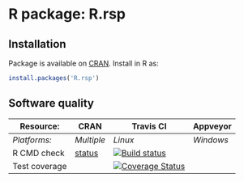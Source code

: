 # R package: R.rsp


## Installation
Package is available on [CRAN](http://cran.r-project.org/package=R.rsp).  Install in R as:
```r
install.packages('R.rsp')
```


## Software quality

| Resource:     | CRAN        | Travis CI        | Appveyor         |
| ------------- | ------------------- | ---------------- | ---------------- |
| _Platforms:_  | _Multiple_          | _Linux_          | _Windows_        |
| R CMD check   | [status](http://cran.r-project.org/web/checks/check_results_R.rsp.html) | <a href="https://travis-ci.org/HenrikBengtsson/R.rsp"><img src="https://travis-ci.org/HenrikBengtsson/R.rsp.svg?branch=master" alt="Build status"></a>    |  |
| Test coverage |                     | <a href="https://coveralls.io/r/HenrikBengtsson/R.rsp"><img src="https://coveralls.io/repos/HenrikBengtsson/R.rsp/badge.png?branch=develop" alt="Coverage Status"/></a> |                  |
